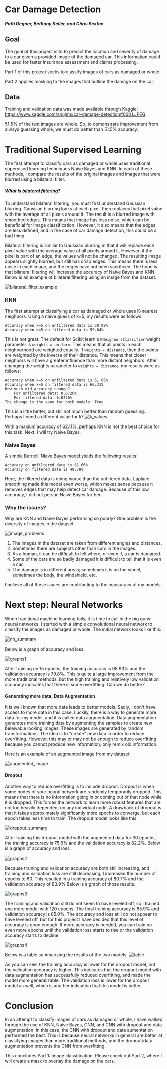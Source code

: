 # Car Damage Detection

##### Patti Degner, Bethany Keller, and Chris Sexton

## Goal

The goal of this project is to to predict the location and severity of damage to a car given a provided image of the damaged car. This information could be used for faster insurance assessment and claims processing.

Part 1 of this project seeks to classify images of cars as damaged or whole.

Part 2 applies masking to the images that outline the damage on the car. 

## Data

Training and validation data was made available through Kaggle: https://www.kaggle.com/anujms/car-damage-detection#0001.JPEG

51.5% of the test images are whole. So, to demonstrate improvement from always guessing whole, we must do better than 51.5% accuracy. 


# Traditional Supervised Learning

The first attempt to classify cars as damaged or whole uses traditional supervised learning techniques Naive Bayes and KNN. In each of these methods, I compare the results of the original images and images that were blurred using a bilateral filter. 

##### What is bilateral filtering?
To understand bilateral filtering, you must first understand Gaussian blurring. Gaussian blurring looks at each pixel, then replaces that pixel value with the average of all pixels around it. The result is a blurred image with smoothed edges. This means that image has less noise, which can be beneficial for image classification. However, it also means that the edges are less defined, and in the case of car damage detection, this could be a bad thing. 

Bilateral filtering is similar to Gaussian blurring in that it will replace each pixel value with the average value of all pixels around it. However, if the pixel is part of an edge, the values will not be changed. The resulting image appears slightly blurred, but still has crisp edges. This means there is less noise in each image, and the edges have not been sacrificed. The hope is that bilateral filtering will increase the accuracy of Naive Bayes and KNN. Below is an example of bilateral filtering using an image from the dataset. 

![bilateral_filter_example](bilateral_filter.png)

### KNN
The first attempt at classifying a car as damaged or whole uses K-nearest neighbors. Using a naive guess of k=5, my results were as follows:
  ```
  Accuracy when k=5 on unfiltered data is 60.99%
  Accuracy when k=5 on filtered data is 59.64%
  ```
  
This is not great. The default for Scikit learn's `KNeighborsClassifier` weight parameter is `weights = uniform`. This means that all points in each neighborhood are weighted equally. If `weights = distance`, then the points are weighted by the inverse of their distance. This means that closer neighbors will have a greater influence than more distant neighbors. After changing the weights parameter to `weights = distance`, my results were as follows:
  ```
  Accuracy when k=5 on unfiltered data is 61.66%
  Accuracy when k=5 on filtered data is 60.31%
  How much did accuracy change?
	  For unfiltered data: 0.6726%
	  For filtered data: 0.6726%
  The change is the same for both models: True
  ```
This is a little better, but still not much better than random guessing. Perhaps I need a different value for k?
![k_values](k_values.png)

With a maxium accuracy of 62.11%, perhaps KNN is not the best choice for this task. Next, I will try Naive Bayes.


### Naive Bayes
A simple Bernolli Niave Bayes model yields the following results:
  ```
  Accuracy on unfiltered data is 61.66%
  Accuracy on filtered data is 49.78%
  ```
Here, the filtered data is doing worse than the unfiltered data. Laplace smoothing made this model even worse, which makes sense because it removes edges that may help detect car damage. Because of this low accuracy, I did not persue Naive Bayes further.

### Why the issues?
Why are KNN and Naive Bayes performing so poorly? One problem is the diversity of images in the dataset. 

![image_problems](image_problems.png)

1. The images in the dataset are taken from different angles and distances.
2. Sometimes there are subjects other than cars in the images.
3. As a human, it can be difficult to tell where, or even if, a car is damaged.
4. Some of the cars are so badly damaged it is difficult to tell that it is even a car. 
5. The damage is in different areas; sometimes it is on the wheel, sometimes the body, the windshield, etc. 

I believe all of these issues are contributing to the inaccuracy of my models. 

# Next step: Neural Networks
When traditional machine learning fails, it is time to call in the big guns: neural networks. I started with a simple convolutional neural network to classify the images as damaged or whole. The initial network looks like this:

![nn_summary](nn_summary.png)

Below is a graph of accuracy and loss.

![graphs1](m1_graphs.png)

After training on 15 epochs, the training accuracy is 98.93% and the validation accuracy is 79.8%. This is quite a large improvement from the more traditional methods, but the high training and relatively low validation accuracy indicates that there is some overfitting. Can we do better?

#### Generating more data: Data Augmentation
It is well known that more data leads to better models. Sadly, I don't have access to more data in this case. Luckily, there is a way to generate more data for my model, and it is called data augmentation. Data augmentation generates more training data by augmenting the samples to create new beleivable looking images. These images are generated by random transformations. The idea is to "create" new data in order to reduce overfitting. However, this may or may not be enough to reduce overfitting because you cannot produce new information; only remix old information.

Here is an example of an augmented image from my dataset:

![augmented_image](car_augment.png)

#### Dropout
Another way to reduce overfitting is to include dropout. Dropout is when some nodes of your neural network are randomly temporarily dropped.  This means that there is no information going in or coming out of that node while it is dropped. This forces the network to learn more robust features that are not too heavily dependent on any individual node. A drawback of dropout is that it takes approximately significantly more epochs to converge, but each epoch takes less time to train. The dropout model looks like this:

![dropout_summary](dropout_summary.png)

After training this dropout model with the augmented data for 30 epochs, the training accuracy is 75.6% and the validation accuracy is 82.2%. Below is a graph of accuracy and loss:

![graphs2](m2_graphs.png)

Because training and validation accuracy are both still increasing, and training and validation loss are still decreasing, I increased the number of epochs to 60. This resulted in a training accuracy of 80.7% and the validation accuracy of 83.9% Below is a graph of those results. 

![graphs3](m3_graphs.png)

The training and validation still do not seem to have leveled off, so I trained one more model with 120 epochs. The final training accuracy is 85.9% and validation accuracy is 85.0%. The accuracy and loss still do not appear to have leveled off, but for this project I have decided that this level of accuracy is good enough. If more accuracy is needed, you can train on even more epochs until the validation loss starts to rise or the validation accuracy starts to decline. 

![graphs4](m4_graphs.png)

Below is a table summarizing the results of the two models. 
![table](table.png)

As you can see, the training accuracy is lower for the dropout model, but the validation accuracy is higher. This indicates that the dropout model with data augmentation has successfully reduced overfitting, and made the model more generalizable. The validation loss is lower for the dropout model as well, which is another indication that this model is better. 

# Conclusion

In an attempt to classify images of cars as damaged or whole, I have walked through the use of KNN, Naive Bayes, CNN, and CNN with dropout and data augmentation. In this case, the CNN with dropout and data aumentation performed the best. This is because neural networks in general are better at classifying images than more traditional methods, and the dropout/data augmentation prevents the CNN from overfitting. 

This concludes Part 1: Image classification. Please check out Part 2, where I will create a mask to overlay the damage on the cars. 
